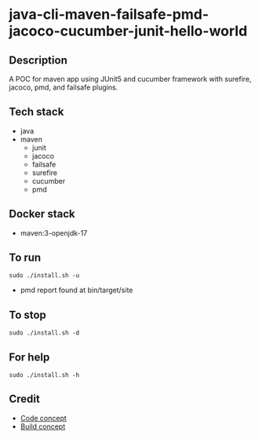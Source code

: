 # java-cli-maven-failsafe-pmd-jacoco-cucumber-junit-hello-world

## Description
A POC for maven app using JUnit5
and cucumber framework with surefire,
jacoco, pmd, and failsafe plugins.

## Tech stack
- java
- maven
  - junit
  - jacoco
  - failsafe
  - surefire
  - cucumber
  - pmd

## Docker stack
- maven:3-openjdk-17

## To run
`sudo ./install.sh -u`
- pmd report found at bin/target/site

## To stop
`sudo ./install.sh -d`

## For help
`sudo ./install.sh -h`

## Credit
- [Code concept](https://stackoverflow.com/questions/67847818/maven-junit-5-cucumber-not-running-tests)
- [Build concept](https://github.com/citrusframework/citrus-samples/blob/main/samples-junit/sample-junit5/pom.xml)
